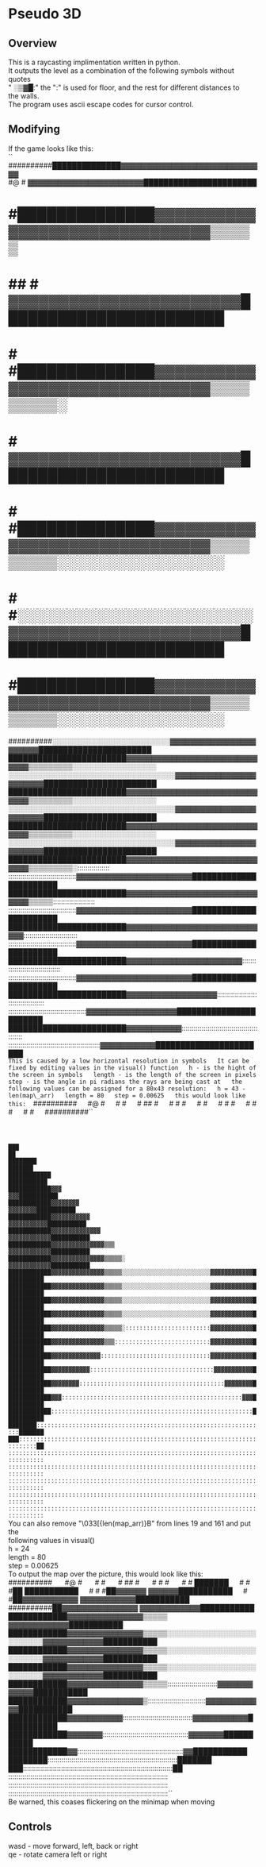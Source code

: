 # Pseudo 3D
## Overview
This is a raycasting implimentation written in python.  
It outputs the level as a combination of the following symbols without quotes  
" ░▒▓█:" the ":" is used for floor, and the rest for different distances to  
the walls.  
The program uses ascii escape codes for cursor control.  
## Modifying
If the game looks like this:  
``
##########██████████████▓▓▓▓▓▓▓▓▓▓▓▓▓▓▓▓▓▓▓▓▓▓▓▓▓▓▓▓▓                             
#@       #                        ▓▓▓▓▓▓▓▓▓▓▓▓▓▓▓▓▓▓▓▓▓▓▓███████████████████████ 
#        #██████████████▓▓▓▓▓▓▓▓▓▓▓▓▓▓▓▓▓▓▓▓▓▓▓▓▓▓▓▓▓▓▒▒▒▒▒                       
#  ##    #                        ▓▓▓▓▓▓▓▓▓▓▓▓▓▓▓▓▓▓▓▓▓▓▓███████████████████████  
#   #    #██████████████▓▓▓▓▓▓▓▓▓▓▓▓▓▓▓▓▓▓▓▓▓▓▓▓▓▓▓▓▓▓▒▒▒▒▒▒▒▒▒░                  
#        #                        ▓▓▓▓▓▓▓▓▓▓▓▓▓▓▓▓▓▓▓▓▓▓▓███████████████████████  
# #      #██████████████▓▓▓▓▓▓▓▓▓▓▓▓▓▓▓▓▓▓▓▓▓▓▓▓▓▓▓▓▓▓▒▒▒▒▒▒▒▒▒░░░░░░░░░░░░░░░░░  
#    #   #░░░░░░░░░░░░░░░░░░░░░░░░▓▓▓▓▓▓▓▓▓▓▓▓▓▓▓▓▓▓▓▓▓▓▓███████████████████████  
#        #██████████████▓▓▓▓▓▓▓▓▓▓▓▓▓▓▓▓▓▓▓▓▓▓▓▓▓▓▓▓▓▓▒▒▒▒▒▒▒▒▒░░░░░░░░░░░░░░░░░  
##########░░░░░░░░░░░░░░░░░░░░░░░░▓▓▓▓▓▓▓▓▓▓▓▓▓▓▓▓▓▓▓▓▓▓▓███████████████████████  
████████████████████████▓▓▓▓▓▓▓▓▓▓▓▓▓▓▓▓▓▓▓▓▓▓▓▓▓▓▓▓▓▓▒▒▒▒▒▒▒▒▒░░░░░░░░░░░░░░░░░  
░░░░░░░░░░░░░░░░░░░░░░░░░░░░░░░░░░▓▓▓▓▓▓▓▓▓▓▓▓▓▓▓▓▓▓▓▓▓▓▓███████████████████████  
████████████████████████▓▓▓▓▓▓▓▓▓▓▓▓▓▓▓▓▓▓▓▓▓▓▓▓▓▓▓▓▓▓▒▒▒▒▒▒▒▒▒░░░░░░░░░░░░░░░░░  
░░░░░░░░░░░░░░░░░░░░░░░░░░░░░░░░░░▓▓▓▓▓▓▓▓▓▓▓▓▓▓▓▓▓▓▓▓▓▓▓███████████████████████  
████████████████████████▓▓▓▓▓▓▓▓▓▓▓▓▓▓▓▓▓▓▓▓▓▓▓▓▓▓▓▓▓▓▒▒▒▒▒▒▒▒▒░░░░░░░░░░░░░░░░░  
░░░░░░░░░░░░░░░░░░░░░░░░░░░░░░░░░░▓▓▓▓▓▓▓▓▓▓▓▓▓▓▓▓▓▓▓▓▓▓▓███████████████████████  
████████████████████████▓▓▓▓▓▓▓▓▓▓▓▓▓▓▓▓▓▓▓▓▓▓▓▓▓▓▓▓▓▓▒▒▒▒▒▒▒▒▒░::::::::::::::::  
::::::::::::::::::::::::::::::::::▓▓▓▓▓▓▓▓▓▓▓▓▓▓▓▓▓▓▓▓▓▓▓███████████████████████  
████████████████████████▓▓▓▓▓▓▓▓▓▓▓▓▓▓▓▓▓▓▓▓▓▓▓▓▓▓▓▓▓▓▒▒▒▒▒:::::::::::::::::::::  
::::::::::::::::::::::::::::::::::▓▓▓▓▓▓▓▓▓▓▓▓▓▓▓▓▓▓▓▓▓▓▓███████████████████████  
████████████████████████▓▓▓▓▓▓▓▓▓▓▓▓▓▓▓▓▓▓▓▓▓▓▓▓▓▓▓▓▓:::::::::::::::::::::::::::  
::::::::::::::::::::::::::::::::::▓▓▓▓▓▓▓▓▓▓▓▓▓▓▓▓▓▓▓▓▓▓▓███████████████████████  
████████████████████████▓▓▓▓▓▓▓▓▓▓▓▓▓▓▓▓▓▓▓▓▓▓▓:::::::::::::::::::::::::::::::::  
::::::::::::::::::::::::::::::::::▓▓▓▓▓▓▓▓▓▓▓▓▓▓▓▓▓▓▓▓▓▓▓███████████████████████  
████████████████████████▓▓▓▓▓▓▓▓▓▓▓▓▓▓▓▓▓▓::::::::::::::::::::::::::::::::::::::  
:::::::::::::::::::::::::::::::::::::::▓▓▓▓▓▓▓▓▓▓▓▓▓▓▓▓▓▓███████████████████████  
████████████████████████▓▓▓▓▓▓▓▓▓▓▓:::::::::::::::::::::::::::::::::::::::::::::  
::::::::::::::::::::::::::::::::::::::::::::::▓▓▓▓▓▓▓▓▓▓▓███████████████████████  
``
This is caused by a low horizontal resolution in symbols  
It can be fixed by editing values in the visual() function  
h - is the hight of the screen in symbols  
length - is the length of the screen in pixels  
step - is the angle in pi radians the rays are being cast at  
the following values can be assigned for a 80x43 resolution:  
h = 43 - len(map\_arr)  
length = 80  
step = 0.00625  
this would look like this:  
``##########``  
``#@       #``  
``#        #``  
``#  ##    #``  
``#   #    #``  
``#        #``  
``# #      #``  
``#    #   #``  
``#        #``  
``##########``  
````  
````  
````  
````  
````  
````  
``███                                                                           ██``  
``████████                                                                 ███████``  
``████████████                                                         ███████████``  
``████████████▓▓▓                                                   ▓▓▓███████████``  
``████████████▓▓▓▓▓▓▓▓                                         ▓▓▓▓▓▓▓▓███████████``  
``████████████▓▓▓▓▓▓▓▓▓▓▓                                   ▓▓▓▓▓▓▓▓▓▓▓███████████``  
``████████████▓▓▓▓▓▓▓▓▓▓▓▓▓▓                               ▓▓▓▓▓▓▓▓▓▓▓▓███████████``  
``████████████▓▓▓▓▓▓▓▓▓▓▓▓▓▓▓▒▒▒                           ▓▓▓▓▓▓▓▓▓▓▓▓███████████``  
``████████████▓▓▓▓▓▓▓▓▓▓▓▓▓▓▓▒▒▒▒▒░                        ▓▓▓▓▓▓▓▓▓▓▓▓███████████``  
``████████████▓▓▓▓▓▓▓▓▓▓▓▓▓▓▓▒▒▒▒▒░░░░░░░░░░░░░░░░░░░░░░░░░▓▓▓▓▓▓▓▓▓▓▓▓███████████``  
``████████████▓▓▓▓▓▓▓▓▓▓▓▓▓▓▓▒▒▒▒▒░░░░░░░░░░░░░░░░░░░░░░░░░▓▓▓▓▓▓▓▓▓▓▓▓███████████``  
``████████████▓▓▓▓▓▓▓▓▓▓▓▓▓▓▓▒▒▒▒▒░░░░░░░░░░░░░░░░░░░░░░░░░▓▓▓▓▓▓▓▓▓▓▓▓███████████``  
``████████████▓▓▓▓▓▓▓▓▓▓▓▓▓▓▓▒▒▒▒▒░░░░░░░░░░░░░░░░░░░░░░░░░▓▓▓▓▓▓▓▓▓▓▓▓███████████``  
``████████████▓▓▓▓▓▓▓▓▓▓▓▓▓▓▓▒▒▒▒▒░::::::::::::::::::::::::▓▓▓▓▓▓▓▓▓▓▓▓███████████``  
``████████████▓▓▓▓▓▓▓▓▓▓▓▓▓▓▓▒▒▒:::::::::::::::::::::::::::▓▓▓▓▓▓▓▓▓▓▓▓███████████``  
``████████████▓▓▓▓▓▓▓▓▓▓▓▓▓▓:::::::::::::::::::::::::::::::▓▓▓▓▓▓▓▓▓▓▓▓███████████``  
``████████████▓▓▓▓▓▓▓▓▓▓▓:::::::::::::::::::::::::::::::::::▓▓▓▓▓▓▓▓▓▓▓███████████``  
``████████████▓▓▓▓▓▓▓▓:::::::::::::::::::::::::::::::::::::::::▓▓▓▓▓▓▓▓███████████``  
``████████████▓▓▓:::::::::::::::::::::::::::::::::::::::::::::::::::▓▓▓███████████``  
``████████████:::::::::::::::::::::::::::::::::::::::::::::::::::::::::███████████``  
``████████:::::::::::::::::::::::::::::::::::::::::::::::::::::::::::::::::███████``  
``███:::::::::::::::::::::::::::::::::::::::::::::::::::::::::::::::::::::::::::██``  
``::::::::::::::::::::::::::::::::::::::::::::::::::::::::::::::::::::::::::::::::``  
``::::::::::::::::::::::::::::::::::::::::::::::::::::::::::::::::::::::::::::::::``  
``::::::::::::::::::::::::::::::::::::::::::::::::::::::::::::::::::::::::::::::::``  
``::::::::::::::::::::::::::::::::::::::::::::::::::::::::::::::::::::::::::::::::``  
``::::::::::::::::::::::::::::::::::::::::::::::::::::::::::::::::::::::::::::::::``  
You can also remove "\\033[{len(map\_arr)}B" from lines 19 and 161 and put the  
following values in visual()  
h = 24  
length = 80  
step = 0.00625  
To output the map over the picture, this would look like this:  
##########                                                                      ``  
``#@       #                                                                      ``  
``#        #                                                                      ``  
``#  ##    #                                                                      ``  
``#   #    #                                                                      ``  
``#        #                                                               ███████``  
``# #      #██                                                         ███████████``  
``#    #   #██▓▓▓▓▓▓                                             ▓▓▓▓▓▓███████████``  
``#        #██▓▓▓▓▓▓▓▓▓▓▓                                   ▓▓▓▓▓▓▓▓▓▓▓███████████``  
``##########██▓▓▓▓▓▓▓▓▓▓▓▓▓▓▓                              ▓▓▓▓▓▓▓▓▓▓▓▓███████████``  
``████████████▓▓▓▓▓▓▓▓▓▓▓▓▓▓▓▒▒▒▒▒                         ▓▓▓▓▓▓▓▓▓▓▓▓███████████``  
``████████████▓▓▓▓▓▓▓▓▓▓▓▓▓▓▓▒▒▒▒▒░░░░░░░░░░░░░░░░░░░░░░░░░▓▓▓▓▓▓▓▓▓▓▓▓███████████``  
``████████████▓▓▓▓▓▓▓▓▓▓▓▓▓▓▓▒▒▒▒▒░░░░░░░░░░░░░░░░░░░░░░░░░▓▓▓▓▓▓▓▓▓▓▓▓███████████``  
``████████████▓▓▓▓▓▓▓▓▓▓▓▓▓▓▓▒▒▒▒▒░░░░░░░░░░░░░░░░░░░░░░░░░▓▓▓▓▓▓▓▓▓▓▓▓███████████``  
``████████████▓▓▓▓▓▓▓▓▓▓▓▓▓▓▓▒▒▒▒▒:::::::::::::::::::::::::▓▓▓▓▓▓▓▓▓▓▓▓███████████``  
``████████████▓▓▓▓▓▓▓▓▓▓▓▓▓▓▓▒:::::::::::::::::::::::::::::▓▓▓▓▓▓▓▓▓▓▓▓███████████``  
``████████████▓▓▓▓▓▓▓▓▓▓▓:::::::::::::::::::::::::::::::::::▓▓▓▓▓▓▓▓▓▓▓███████████``  
``████████████▓▓▓▓▓▓▓:::::::::::::::::::::::::::::::::::::::::::▓▓▓▓▓▓▓███████████``  
``████████████▓▓:::::::::::::::::::::::::::::::::::::::::::::::::::::▓▓███████████``  
``████████:::::::::::::::::::::::::::::::::::::::::::::::::::::::::::::::::███████``  
``███:::::::::::::::::::::::::::::::::::::::::::::::::::::::::::::::::::::::::::██``  
``::::::::::::::::::::::::::::::::::::::::::::::::::::::::::::::::::::::::::::::::``  
``::::::::::::::::::::::::::::::::::::::::::::::::::::::::::::::::::::::::::::::::``  
``::::::::::::::::::::::::::::::::::::::::::::::::::::::::::::::::::::::::::::::::``  
Be warned, this coases flickering on the minimap when moving  
## Controls
wasd - move forward, left, back or right  
qe - rotate camera left or right  
